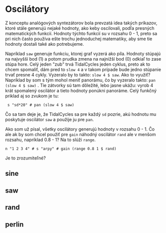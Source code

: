 # Oscilátory

Z konceptu analógových syntezátorov bola prevzatá idea takých príkazov, ktoré stále generujú nejaké hodnoty, ako keby oscilovali, podľa presných matematických funkcií. Hodnoty týchto funkcií su v rozsahu 0 - 1, preto sa pri nich často používa ešte trochu jednoduchej matematiky, aby sme tie hodnoty dostali také ako potrebujeme.

Napríklad ```saw``` generuje funkciu, ktorej graf vyzerá ako píla. Hodnoty stúpajú na najvyšší bod (1) a potom prudka zmena na najnižší bod (0) odkiaľ to zase stúpa hore. Celý jeden "zub" trvá TidalCycles jeden cyklus, preto ak to chcem spomaliť, dám pred to ```slow 4``` a v takom prípade bude jedno stúpanie trvať presne 4 cykly. Vyzeralo by to takto: ```slow 4 $ saw```. Ako to využiť? Napríklad by som s tým mohol meniť panorámu, čo by vyzeralo takto: ```pan (slow 4 $ saw)``` . Tie zátvorky sú tam dôležité, lebo jasne ukážu: vyrob 4 krát spomalený oscilátor a tieto hodnoty ponúkni panoráme. Celý funkčný priklad aj so zvukom je tu:

``` s "sd*20" # pan (slow 4 $ saw)```

Čo sa tam deje je, že TidalCycles sa pre každý ```sd``` pozrie, akú hodnotu mu poskytuje oscilátor ```saw``` a použije ju pre ```pan```.


Ako som už písal, všetky oscilátory generujú hodnoty v rozsahu 0 - 1. Čo ale ak by som chcel použiť pre ```gain``` náhodný oscilátor ```rand``` ale v menšom rozsahu, napríklad 0.8 - 1? Na to slúži ```range```.

```n "1 2 3 4" # s "arpy" # gain (range 0.8 1 $ rand)```

Je to zrozumiteľné?

## sine

## saw

## rand

## perlin
